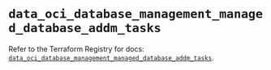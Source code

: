 # `data_oci_database_management_managed_database_addm_tasks`

Refer to the Terraform Registry for docs: [`data_oci_database_management_managed_database_addm_tasks`](https://registry.terraform.io/providers/oracle/oci/7.19.0/docs/data-sources/database_management_managed_database_addm_tasks).
